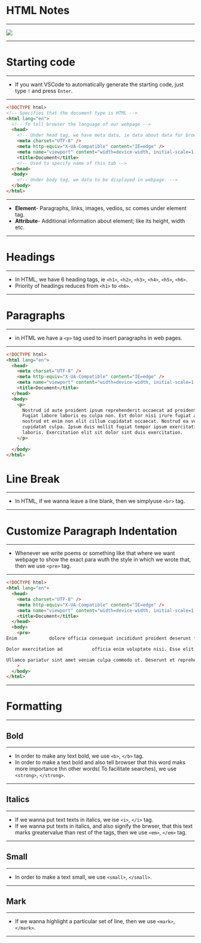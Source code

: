 # HTML Notes

<hr>

![](https://syntaxxx.com/wp-content/uploads/2014/08/html5-logo-600.jpg)

<hr>

# Starting code

<hr>

- If you want VSCode to automatically generate the starting code, just type `!` and press `Enter`.

<hr>

```html
<!DOCTYPE html>
<!-- Specifies that the document type is HTML -->
<html lang="en">
  <!-- To tell browser the language of our webpage -->
  <head>
    <!-- Under head tag, we have meta data, ie data about data for browser-->
    <meta charset="UTF-8" />
    <meta http-equiv="X-UA-Compatible" content="IE=edge" />
    <meta name="viewport" content="width=device-width, initial-scale=1.0" />
    <title>Document</title>
    <!-- Used to specify name of this tab -->
  </head>
  <body>
    <!-- Under body tag, we data to be displayed in webpage. -->
  </body>
</html>
```

<hr>

- **Element**- Paragraphs, links, images, vedios, sc comes under element tag.
- **Attribute**- Additional information about element; like its height, width etc.

<hr>

# Headings

<hr>

- In HTML, we have 6 heading tags, ie `<h1>`, `<h2>`, `<h3>`, `<h4>`, `<h5>`, `<h6>`.
- Priority of headings reduces from `<h1>` to `<h6>`.

<hr>

# Paragraphs

<hr>

- in HTML we have a `<p>` tag used to insert paragraphs in web pages.

<hr>

```html
<!DOCTYPE html>
<html lang="en">
  <head>
    <meta charset="UTF-8" />
    <meta http-equiv="X-UA-Compatible" content="IE=edge" />
    <meta name="viewport" content="width=device-width, initial-scale=1.0" />
    <title>Document</title>
  </head>
  <body>
    <p>
      Nostrud id aute proident ipsum reprehenderit occaecat ad proident labore.
      Fugiat labore laboris eu culpa non. Est dolor nisi irure fugiat aliqua
      nostrud et enim non elit cillum cupidatat occaecat. Nostrud ea veniam
      cupidatat culpa. Ipsum duis mollit fugiat tempor ipsum exercitation
      laboris. Exercitation elit sit dolor sint duis exercitation.
    </p>
    ̥
  </body>
</html>
```

# Line Break

<hr>

- In HTML, if we wanna leave a line blank, then we simplyuse `<br>` tag.

<hr>

# Customize Paragraph Indentation

<hr>

- Whenever we write poems or something like that where we want webpage to show the exact para wuth the style in which we wrote that, then we use `<pre>` tag.

<hr>

```html
<!DOCTYPE html>
<html lang="en">
  <head>
    <meta charset="UTF-8" />
    <meta http-equiv="X-UA-Compatible" content="IE=edge" />
    <meta name="viewport" content="width=device-width, initial-scale=1.0" />
    <title>Document</title>
  </head>
  <body>
    <pre>
Enim            dolore officia consequat incididunt proident deserunt fugiat. Irure ut amet pariatur voluptate ea duis sint nulla sit minim fugiat sit aliquip. Non ullamco elit dolore sit cupidatat. Excepteur minim dolor aute voluptate eu aute veniam ea quis eu dolore voluptate consectetur non. Reprehenderit deserunt et dolore deserunt ullamco ad. Consequat est dolore tempor anim eiusmod proident aliqua aute laboris.

Dolor exercitation ad           officia enim voluptate nisi. Esse elit deserunt ea Lorem nulla fugiat. Culpa ad id dolor reprehenderit ullamco.

Ullamco pariatur sint amet veniam culpa commodo ut. Deserunt et reprehenderit exercitation est commodo reprehenderit veniam officia exercitation ut mollit. Nulla cillum dolor anim culpa. Duis enim esse reprehenderit veniam exercitation voluptate ipsum est non ut aliqua anim laborum aute.</pre
    >
  </body>
</html>
```

<hr>

# Formatting

<hr>

## Bold

<hr>

- In order to make any text bold, we use `<b>`, `</b>` tag.
- In order to make a text bold and also tell browser that this word maks more importance thn other words( To facilitate searches), we use `<strong>`, `</strong>`.

<hr>

## Italics

<hr>

- If we wanna put text texts in italics, we ise `<i>`, `</i>` tag.
- If we wanna put texts in italics, and also signify the brwser, that this text marks greatervalue than rest of the tags, then we use `<em>`, `</em>` tag.

<hr>

## Small

<hr>

- In order to make a text small, we use `<small>`, `</small>`.

<hr>

## Mark

<hr>

- If we wanna highlight a particular set of line, then we use `<mark>`, `</mark>`.

<hr>